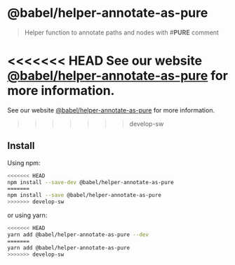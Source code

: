 # @babel/helper-annotate-as-pure

> Helper function to annotate paths and nodes with #__PURE__ comment

<<<<<<< HEAD
See our website [@babel/helper-annotate-as-pure](https://babeljs.io/docs/en/next/babel-helper-annotate-as-pure.html) for more information.
=======
See our website [@babel/helper-annotate-as-pure](https://babeljs.io/docs/babel-helper-annotate-as-pure) for more information.
>>>>>>> develop-sw

## Install

Using npm:

```sh
<<<<<<< HEAD
npm install --save-dev @babel/helper-annotate-as-pure
=======
npm install --save @babel/helper-annotate-as-pure
>>>>>>> develop-sw
```

or using yarn:

```sh
<<<<<<< HEAD
yarn add @babel/helper-annotate-as-pure --dev
=======
yarn add @babel/helper-annotate-as-pure
>>>>>>> develop-sw
```
